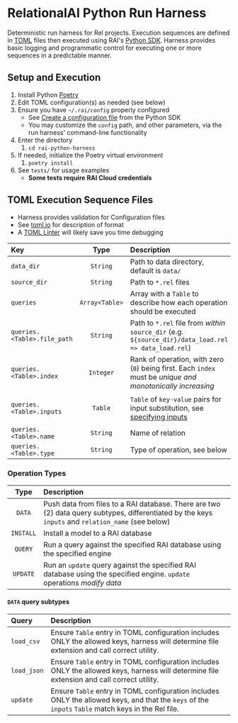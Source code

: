 # RelationalAI Python Run Harness
Deterministic run harness for Rel projects. Execution sequences are defined in [TOML][tomlio] files then executed using RAI's [Python SDK][raisdkpython]. Harness provides basic logging and programmatic control for executing one or more sequences in a predictable manner.

## Setup and Execution
1. Install Python [Poetry][pypoetry]
1. Edit TOML configuration(s) as needed (see below)
1. Ensure you have `~/.rai/config` properly configured
   - See [Create a configuration file](https://github.com/relationalai/rai-sdk-python#create-a-configuration-file) from the Python SDK
   - You may customize the `config` path, and other parameters, via the run harness' command-line functionality
1. Enter the directory
   1. `cd rai-python-harness`
1. If needed, initialize the Poetry virtual environment
   1. `poetry install`
1. See `tests/` for usage examples
   - **Some tests require RAI Cloud credentials**
   
## TOML Execution Sequence Files
- Harness provides validation for Configuration files
- See [toml.io][tomlio] for description of format
- A [TOML Linter][tomlint] will likely save you time debugging

| Key                         | Type           | Description                                                                                                | Required?                     |
|:----------------------------|:--------------:|:-----------------------------------------------------------------------------------------------------------|:-----------------------------:|
| `data_dir`                  | `String`       | Path to data directory, default is `data/`                                                                 | `Y`                           |
| `source_dir`                | `String`       | Path to `*.rel` files                                                                                      | `Y`                           |
| `queries`                   | `Array<Table>` | Array with a `Table` to describe how each operation should be executed                                     | `Y`                           |
| `queries.<Table>.file_path` | `String`       | Path to `*.rel` file from _within_ `source_dir` (e.g. `${source_dir}/data_load.rel => data_load.rel`)      | `ALL queries`                 |
| `queries.<Table>.index`     | `Integer`      | Rank of operation, with zero (`0`) being first. Each `index` must be _unique and monotonically increasing_ | `ALL queries`                 |
| `queries.<Table>.inputs`    | `Table`        | `Table` of `key-value` pairs for input substitution, see [specifying inputs][raiinputs]                    | `DATA queries` using `update` |
| `queries.<Table>.name`      | `String`       | Name of relation                                                                                           | `ALL queries`                 |
| `queries.<Table>.type`      | `String`       | Type of operation, see below                                                                               | `ALL queries`                 |

### Operation Types
| Type      | Description                                                                                                                                        |
|:---------:|:---------------------------------------------------------------------------------------------------------------------------------------------------|
| `DATA`    | Push data from files to a RAI database. There are two (2) data query subtypes, differentiated by the keys `inputs` and `relation_name` (see below) |
| `INSTALL` | Install a model to a RAI database                                                                                                                  |
| `QUERY`   | Run a query against the specified RAI database using the specified engine                                                                          |
| `UPDATE`  | Run an `update` query against the specified RAI database using the specified engine. `update` operations _modify data_                             |

#### `DATA` query subtypes
| Query       | Description                                                                                                                                        |
|:------------|:---------------------------------------------------------------------------------------------------------------------------------------------------|
| `load_csv`  | Ensure `Table` entry in TOML configuration includes ONLY the allowed keys, harness will determine file extension and call correct utility.         |
| `load_json` | Ensure `Table` entry in TOML configuration includes ONLY the allowed keys, harness will determine file extension and call correct utility.         |
| `update`    | Ensure `Table` entry in TOML configuration includes ONLY the allowed keys, and that the `keys` of the `inputs` `Table` match keys in the Rel file. |

[pypoetry]: https://python-poetry.org/
[raiinputs]: https://docs.relational.ai/rkgms/sdk/python-sdk#specifying-inputs
[raisdkjulia]: https://github.com/RelationalAI/rai-sdk-julia
[raisdkpython]: https://github.com/RelationalAI/rai-sdk-python
[tomlint]: https://www.toml-lint.com/
[tomlio]: https://toml.io/
